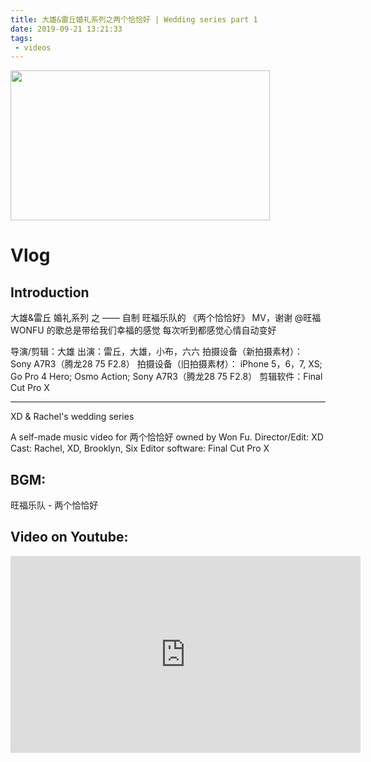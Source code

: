 ```yaml
---
title: 大雄&雷丘婚礼系列之两个恰恰好 | Wedding series part 1
date: 2019-09-21 13:21:33
tags: 
 - videos
---
```


<img src="https://personal-bucket-prod.s3-us-west-2.amazonaws.com/videos/wedding_video1_cover.png" width = "415" height = "240"/>

<!-- more -->
# Vlog
## Introduction

大雄&雷丘 婚礼系列 之 ——
自制 旺福乐队的 《两个恰恰好》 MV，谢谢 @旺福 WONFU 的歌总是带给我们幸福的感觉
每次听到都感觉心情自动变好

导演/剪辑：大雄
出演：雷丘，大雄，小布，六六
拍摄设备（新拍摄素材）： Sony A7R3（腾龙28 75 F2.8）
拍摄设备（旧拍摄素材）： iPhone 5，6，7, XS; Go Pro 4 Hero; Osmo Action; Sony A7R3（腾龙28 75 F2.8） 
剪辑软件：Final Cut Pro X

--------

XD & Rachel's wedding series

A self-made music video for 两个恰恰好 owned by Won Fu.
Director/Edit: XD
Cast: Rachel, XD, Brooklyn, Six
Editor software: Final Cut Pro X


## BGM:
旺福乐队 - 两个恰恰好

## Video on Youtube:

<iframe width="560" height="315" src="https://www.youtube.com/embed/FIDXG2Sdens" frameborder="0" allow="accelerometer; autoplay; encrypted-media; gyroscope; picture-in-picture" allowfullscreen></iframe>